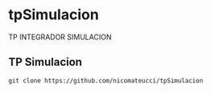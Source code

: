 # tpSimulacion
TP INTEGRADOR SIMULACION

## TP Simulacion

```
git clone https://github.com/nicomateucci/tpSimulacion
```